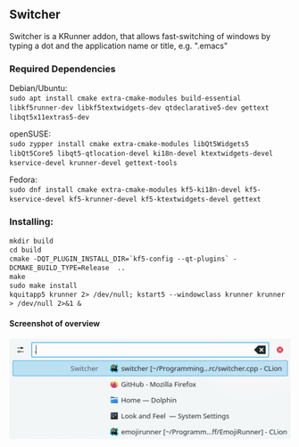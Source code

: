 Switcher 
----------------------

Switcher is a KRunner addon, that allows fast-switching of windows by typing a dot and the application name or title, e.g. ".emacs"

### Required Dependencies

Debian/Ubuntu:  
`sudo apt install cmake extra-cmake-modules build-essential libkf5runner-dev libkf5textwidgets-dev qtdeclarative5-dev gettext libqt5x11extras5-dev`

openSUSE:  
`sudo zypper install cmake extra-cmake-modules libQt5Widgets5 libQt5Core5 libqt5-qtlocation-devel ki18n-devel
ktextwidgets-devel kservice-devel krunner-devel gettext-tools`  

Fedora:  
`sudo dnf install cmake extra-cmake-modules kf5-ki18n-devel kf5-kservice-devel kf5-krunner-devel kf5-ktextwidgets-devel gettext`  

### Installing:
```
mkdir build
cd build
cmake -DQT_PLUGIN_INSTALL_DIR=`kf5-config --qt-plugins` -DCMAKE_BUILD_TYPE=Release  ..
make
sudo make install
kquitapp5 krunner 2> /dev/null; kstart5 --windowclass krunner krunner > /dev/null 2>&1 &
```

#### Screenshot of overview
![Screenshot of overview](https://raw.githubusercontent.com/alex1701c/Screenshots/master/krunner-switcher/overview.png)
